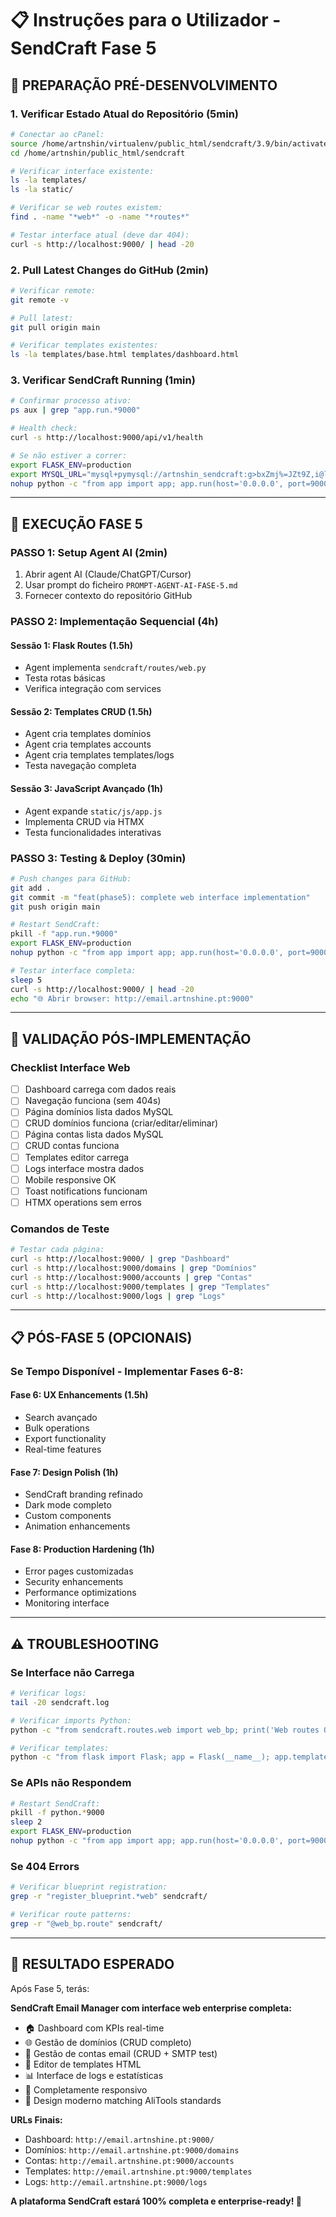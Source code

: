 # 📋 Instruções para o Utilizador - SendCraft Fase 5

## 🎯 **PREPARAÇÃO PRÉ-DESENVOLVIMENTO**

### **1. Verificar Estado Atual do Repositório (5min)**
```bash
# Conectar ao cPanel:
source /home/artnshin/virtualenv/public_html/sendcraft/3.9/bin/activate
cd /home/artnshin/public_html/sendcraft

# Verificar interface existente:
ls -la templates/
ls -la static/

# Verificar se web routes existem:
find . -name "*web*" -o -name "*routes*"

# Testar interface atual (deve dar 404):
curl -s http://localhost:9000/ | head -20
```

### **2. Pull Latest Changes do GitHub (2min)**
```bash
# Verificar remote:
git remote -v

# Pull latest:
git pull origin main

# Verificar templates existentes:
ls -la templates/base.html templates/dashboard.html
```

### **3. Verificar SendCraft Running (1min)**
```bash
# Confirmar processo ativo:
ps aux | grep "app.run.*9000"

# Health check:
curl -s http://localhost:9000/api/v1/health

# Se não estiver a correr:
export FLASK_ENV=production
export MYSQL_URL="mysql+pymysql://artnshin_sendcraft:g>bxZmj%=JZt9Z,i@localhost:3306/artnshin_sendcraft"
nohup python -c "from app import app; app.run(host='0.0.0.0', port=9000)" > sendcraft.log 2>&1 &
```

---

## 🚀 **EXECUÇÃO FASE 5**

### **PASSO 1: Setup Agent AI (2min)**
1. Abrir agent AI (Claude/ChatGPT/Cursor)
2. Usar prompt do ficheiro `PROMPT-AGENT-AI-FASE-5.md`
3. Fornecer contexto do repositório GitHub

### **PASSO 2: Implementação Sequencial (4h)**

#### **Sessão 1: Flask Routes (1.5h)**
- Agent implementa `sendcraft/routes/web.py`
- Testa rotas básicas
- Verifica integração com services

#### **Sessão 2: Templates CRUD (1.5h)**  
- Agent cria templates domínios
- Agent cria templates accounts  
- Agent cria templates templates/logs
- Testa navegação completa

#### **Sessão 3: JavaScript Avançado (1h)**
- Agent expande `static/js/app.js`
- Implementa CRUD via HTMX
- Testa funcionalidades interativas

### **PASSO 3: Testing & Deploy (30min)**
```bash
# Push changes para GitHub:
git add .
git commit -m "feat(phase5): complete web interface implementation"
git push origin main

# Restart SendCraft:
pkill -f "app.run.*9000"
export FLASK_ENV=production
nohup python -c "from app import app; app.run(host='0.0.0.0', port=9000)" > sendcraft.log 2>&1 &

# Testar interface completa:
sleep 5
curl -s http://localhost:9000/ | head -20
echo "🌐 Abrir browser: http://email.artnshine.pt:9000"
```

---

## 🧪 **VALIDAÇÃO PÓS-IMPLEMENTAÇÃO**

### **Checklist Interface Web**
- [ ] Dashboard carrega com dados reais
- [ ] Navegação funciona (sem 404s)
- [ ] Página domínios lista dados MySQL
- [ ] CRUD domínios funciona (criar/editar/eliminar)
- [ ] Página contas lista dados MySQL  
- [ ] CRUD contas funciona
- [ ] Templates editor carrega
- [ ] Logs interface mostra dados
- [ ] Mobile responsive OK
- [ ] Toast notifications funcionam
- [ ] HTMX operations sem erros

### **Comandos de Teste**
```bash
# Testar cada página:
curl -s http://localhost:9000/ | grep "Dashboard"
curl -s http://localhost:9000/domains | grep "Domínios"
curl -s http://localhost:9000/accounts | grep "Contas" 
curl -s http://localhost:9000/templates | grep "Templates"
curl -s http://localhost:9000/logs | grep "Logs"
```

---

## 📋 **PÓS-FASE 5 (OPCIONAIS)**

### **Se Tempo Disponível - Implementar Fases 6-8:**

#### **Fase 6: UX Enhancements (1.5h)**
- Search avançado
- Bulk operations  
- Export functionality
- Real-time features

#### **Fase 7: Design Polish (1h)**
- SendCraft branding refinado
- Dark mode completo
- Custom components
- Animation enhancements

#### **Fase 8: Production Hardening (1h)**
- Error pages customizadas
- Security enhancements
- Performance optimizations
- Monitoring interface

---

## ⚠️ **TROUBLESHOOTING**

### **Se Interface não Carrega**
```bash
# Verificar logs:
tail -20 sendcraft.log

# Verificar imports Python:
python -c "from sendcraft.routes.web import web_bp; print('Web routes OK')"

# Verificar templates:
python -c "from flask import Flask; app = Flask(__name__); app.template_folder = 'templates'; print('Templates OK')"
```

### **Se APIs não Respondem**
```bash
# Restart SendCraft:
pkill -f python.*9000
sleep 2
export FLASK_ENV=production
nohup python -c "from app import app; app.run(host='0.0.0.0', port=9000)" > sendcraft.log 2>&1 &
```

### **Se 404 Errors**
```bash
# Verificar blueprint registration:
grep -r "register_blueprint.*web" sendcraft/

# Verificar route patterns:
grep -r "@web_bp.route" sendcraft/
```

---

## 🎉 **RESULTADO ESPERADO**

Após Fase 5, terás:

**SendCraft Email Manager com interface web enterprise completa:**
- 🏠 Dashboard com KPIs real-time
- 🌐 Gestão de domínios (CRUD completo)
- 📧 Gestão de contas email (CRUD + SMTP test)
- 📝 Editor de templates HTML
- 📊 Interface de logs e estatísticas  
- 📱 Completamente responsivo
- 🎨 Design moderno matching AliTools standards

**URLs Finais:**
- Dashboard: `http://email.artnshine.pt:9000/`
- Domínios: `http://email.artnshine.pt:9000/domains`
- Contas: `http://email.artnshine.pt:9000/accounts`
- Templates: `http://email.artnshine.pt:9000/templates`
- Logs: `http://email.artnshine.pt:9000/logs`

**A plataforma SendCraft estará 100% completa e enterprise-ready! 🚀**